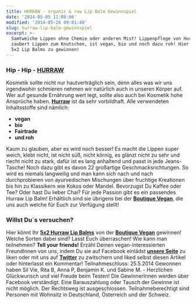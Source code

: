 ```yaml
---
title: HURRAW - organic & raw Lip Balm Gewinnspiel
date: '2014-05-05 11:08:06'
modified: '2014-05-26 09:01:40'
slug: hurraw-lip-balm-gewinnspiel
excerpt: >-
  Samtweiche Lippen ohne Chemie oder anderen Mist! Lippenpflege von Hurraw
  zaubert Lippen zum Knutschen, ist vegan, bio und noch dazu roh! Hier gibt es
  5x2 Lip Balms zu gewinnen!
---
```


### Hip - Hip - [HURRAW](http://www.hurrawbalm.com/hurraw/)

Kosmetik sollte nicht nur hautverträglich sein, denn alles was wir uns irgendwohin schmieren nehmen wir natürlich auch in unseren Körper auf. Wer auf gesunde Ernährung wert legt, sollte also auch bei Kosmetik hohe Ansprüche haben. [**Hurraw**](http://www.hurrawbalm.com/hurraw/) ist da sehr vorbildhaft. Alle verwendeten Inhaltsstoffe sind nämlich:

*   **vegan**
*   **bio**
*   **Fairtrade**
*   **und roh**

Kaum zu glauben, aber es wird noch besser! Es macht die Lippen super weich, klebt nicht, ist nicht süß, nicht körnig, es glänzt nicht zu sehr und riecht nicht zu stark, dafür ist es lang anhaltend und passt in jede Jeans-Tasche! Noch dazu gibt es davon 22 großartige Geschmacksrichtungen. So wird es niemals langweilig und man kann sich nach und nach durchprobieren von ayurvedischen Mischungen über fruchtige Kreationen bis hin zu Klassikern wie Kokos oder Mandel. Bevorzugst Du Kaffee oder Tee? Oder hast Du lieber Chai? Für jede Passion gibt es ein passendes Hurraw Lip Balm! Erhältlich sind sie übrigens bei der [**Boutique Vegan**](http://www.boutique-vegan.com/index.php?cl=search&searchparam=hurraw&pgNr=1), die uns auch welche für Euch zur Verfügung stellt! [<!-- Image removed (no copyright): Lip-Balm-Hurraw-Balm.jpg -->](https://www.veganblatt.com/i/Lip-Balm-Hurraw-Balm.jpg)

### Willst Du´s versuchen?

Hier könnt Ihr [**5x2 Hurraw Lip Balms**](http://www.boutique-vegan.com/index.php?cl=search&searchparam=hurraw&pgNr=1) von der [**Boutique Vegan**](http://www.boutique-vegan.com/) gewinnen! Welche Sorten dabei sind? Lasst Euch überraschen! Wie kann man teilnehmen? **Tell your friends!** Erzähl Deinen vegan-interessierten FreundInnen von uns, indem Du sie auf Facebook einlädst [**unsere Seite**](https://www.facebook.com/veganblatt) zu liken oder mit uns auf [**Twitter**](https://twitter.com/VeganBlatt) zu zwitschern und liked selbst diesen Artikel oder hinterlasst ein Kommentar! Teilnahmeschluss: 25.5.2014 Gewonnen haben Sil Vie, Rita B, Anna P, Benjamin K. und Sabine M. - Herzlichen Glückwunsch und viel Freude beim Testen! Die GewinnerInnen werden über Facebook verständigt. Eine Barauszahlung oder Tausch der Gewinne ist nicht möglich. Der Rechtsweg ist ausgeschlossen. Teilnahmeberechtigt sind Personen mit Wohnsitz in Deutschland, Österreich und der Schweiz.
